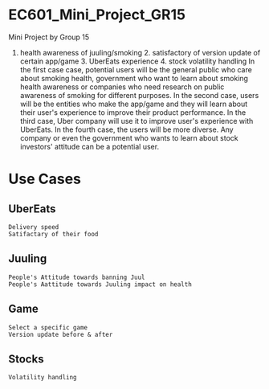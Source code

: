 # EC601_Mini_Project_GR15
 Mini Project by Group 15

1. health awareness of juuling/smoking
   2. satisfactory of version update of certain app/game
   3. UberEats experience 
   4. stock volatility handling
In the first case case, potential users will be the general public who care about smoking health, government who want to learn about smoking health awareness or companies who need research on public awareness of smoking for different purposes. In the second case, users will be the entities who make the app/game and they will learn about their user's experience to improve their product performance. In the third case, Uber company will use it to improve user's experience with UberEats. In the fourth case, the users will be more diverse. Any company or even the government who wants to learn about stock investors' attitude can be a potential user. 


# Use Cases

## UberEats
    Delivery speed
    Satifactary of their food

## Juuling
    People's Attitude towards banning Juul
    People's Aattitude towards Juuling impact on health 

## Game
    Select a specific game
    Version update before & after


## Stocks
    Volatility handling
